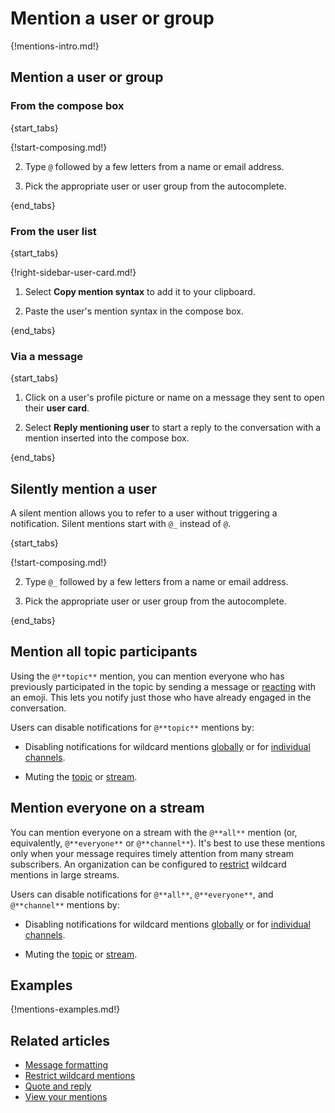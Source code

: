 # Mention a user or group

{!mentions-intro.md!}

## Mention a user or group

### From the compose box

{start_tabs}

{!start-composing.md!}

2. Type `@` followed by a few letters from a name or email address.

3. Pick the appropriate user or user group from the autocomplete.

{end_tabs}

### From the user list

{start_tabs}

{!right-sidebar-user-card.md!}

1. Select **Copy mention syntax** to add it to your clipboard.

1. Paste the user's mention syntax in the compose box.

{end_tabs}

### Via a message

{start_tabs}

1. Click on a user's profile picture or name on a message they sent
   to open their **user card**.

1. Select **Reply mentioning user** to start a reply to the conversation
   with a mention inserted into the compose box.

{end_tabs}

## Silently mention a user

A silent mention allows you to refer to a user without triggering a
notification. Silent mentions start with `@_` instead of `@`.

{start_tabs}

{!start-composing.md!}

2. Type `@_` followed by a few letters from a name or email address.

3. Pick the appropriate user or user group from the autocomplete.

{end_tabs}

## Mention all topic participants

Using the `@**topic**` mention, you can mention everyone who has previously
participated in the topic by sending a message or
[reacting](/help/emoji-reactions) with an emoji. This lets you notify just those
who have already engaged in the conversation.

Users can disable notifications for `@**topic**` mentions by:

- Disabling notifications for wildcard mentions
[globally](/help/dm-mention-alert-notifications) or for [individual
channels](/help/channel-notifications).

- Muting the [topic](/help/mute-a-topic) or [stream](/help/mute-a-stream).

## Mention everyone on a stream

You can mention everyone on a stream with the `@**all**` mention (or,
equivalently, `@**everyone**` or `@**channel**`). It's best to use these mentions
only when your message requires timely attention from many stream subscribers.
An organization can be configured to
[restrict](/help/restrict-wildcard-mentions) wildcard mentions in large streams.

Users can disable notifications for `@**all**`, `@**everyone**`, and
`@**channel**` mentions by:

- Disabling notifications for wildcard mentions
[globally](/help/dm-mention-alert-notifications) or for [individual
channels](/help/channel-notifications).

- Muting the [topic](/help/mute-a-topic) or [stream](/help/mute-a-stream).

## Examples

{!mentions-examples.md!}

## Related articles

* [Message formatting](/help/format-your-message-using-markdown)
* [Restrict wildcard mentions](/help/restrict-wildcard-mentions)
* [Quote and reply](/help/quote-and-reply)
* [View your mentions](/help/view-your-mentions)
